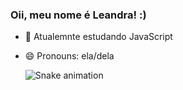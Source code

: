 ### Oii, meu nome é Leandra! :)

- 🌱 Atualemnte estudando JavaScript
- 😄 Pronouns: ela/dela

  ![Snake animation](https://github.com/leandra-s/leandra-s/blob/output/github-contribution-grid-snake.svg)
